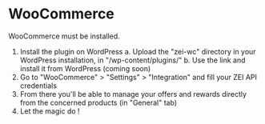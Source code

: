 WooCommerce
===========

WooCommerce must be installed.

1. Install the plugin on WordPress
a. Upload the "zei-wc" directory in your WordPress installation, in "/wp-content/plugins/"
b. Use the link and install it from WordPress (coming soon)
2. Go to "WooCommerce" > "Settings" > "Integration" and fill your ZEI API credentials
4. From there you'll be able to manage your offers and rewards directly from the concerned products (in "General" tab)
5. Let the magic do !
